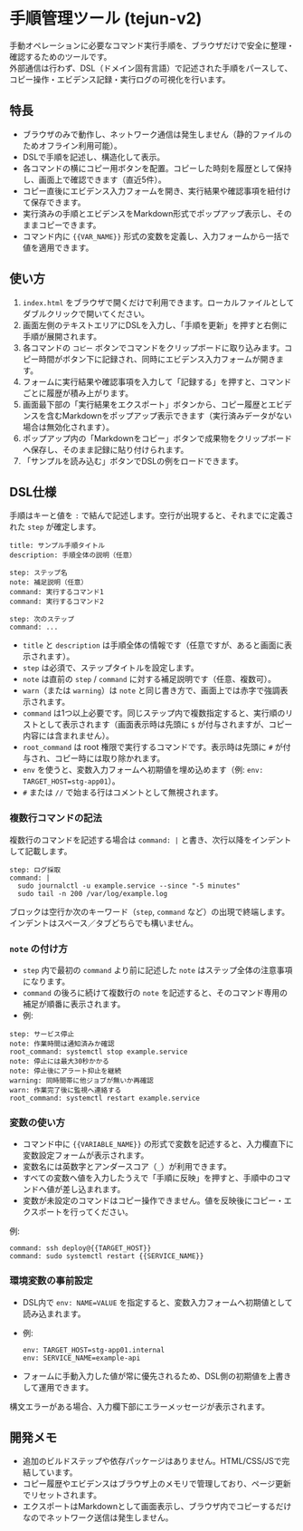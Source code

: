 # 手順管理ツール (tejun-v2)

手動オペレーションに必要なコマンド実行手順を、ブラウザだけで安全に整理・確認するためのツールです。  
外部通信は行わず、DSL（ドメイン固有言語）で記述された手順をパースして、コピー操作・エビデンス記録・実行ログの可視化を行います。

## 特長
- ブラウザのみで動作し、ネットワーク通信は発生しません（静的ファイルのためオフライン利用可能）。
- DSLで手順を記述し、構造化して表示。
- 各コマンドの横にコピー用ボタンを配置。コピーした時刻を履歴として保持し、画面上で確認できます（直近5件）。
- コピー直後にエビデンス入力フォームを開き、実行結果や確認事項を紐付けて保存できます。
- 実行済みの手順とエビデンスをMarkdown形式でポップアップ表示し、そのままコピーできます。
- コマンド内に `{{VAR_NAME}}` 形式の変数を定義し、入力フォームから一括で値を適用できます。

## 使い方
1. `index.html` をブラウザで開くだけで利用できます。ローカルファイルとしてダブルクリックで開いてください。
2. 画面左側のテキストエリアにDSLを入力し、「手順を更新」を押すと右側に手順が展開されます。
3. 各コマンドの `コピー` ボタンでコマンドをクリップボードに取り込みます。コピー時間がボタン下に記録され、同時にエビデンス入力フォームが開きます。
4. フォームに実行結果や確認事項を入力して「記録する」を押すと、コマンドごとに履歴が積み上がります。
5. 画面最下部の「実行結果をエクスポート」ボタンから、コピー履歴とエビデンスを含むMarkdownをポップアップ表示できます（実行済みデータがない場合は無効化されます）。
6. ポップアップ内の「Markdownをコピー」ボタンで成果物をクリップボードへ保存し、そのまま記録に貼り付けられます。
7. 「サンプルを読み込む」ボタンでDSLの例をロードできます。

## DSL仕様

手順はキーと値を `:` で結んで記述します。空行が出現すると、それまでに定義された `step` が確定します。

```
title: サンプル手順タイトル
description: 手順全体の説明（任意）

step: ステップ名
note: 補足説明（任意）
command: 実行するコマンド1
command: 実行するコマンド2

step: 次のステップ
command: ...
```

- `title` と `description` は手順全体の情報です（任意ですが、あると画面に表示されます）。
- `step` は必須で、ステップタイトルを設定します。
- `note` は直前の `step` / `command` に対する補足説明です（任意、複数可）。
- `warn`（または `warning`）は `note` と同じ書き方で、画面上では赤字で強調表示されます。
- `command` は1つ以上必要です。同じステップ内で複数指定すると、実行順のリストとして表示されます（画面表示時は先頭に `$` が付与されますが、コピー内容には含まれません）。
- `root_command` は root 権限で実行するコマンドです。表示時は先頭に `#` が付与され、コピー時には取り除かれます。
- `env` を使うと、変数入力フォームへ初期値を埋め込めます（例: `env: TARGET_HOST=stg-app01`）。
- `#` または `//` で始まる行はコメントとして無視されます。

### 複数行コマンドの記法

複数行のコマンドを記述する場合は `command: |` と書き、次行以降をインデントして記載します。

```
step: ログ採取
command: |
  sudo journalctl -u example.service --since "-5 minutes"
  sudo tail -n 200 /var/log/example.log
```

ブロックは空行か次のキーワード（`step`, `command` など）の出現で終端します。インデントはスペース／タブどちらでも構いません。

### `note` の付け方

- `step` 内で最初の `command` より前に記述した `note` はステップ全体の注意事項になります。
- `command` の後ろに続けて複数行の `note` を記述すると、そのコマンド専用の補足が順番に表示されます。
- 例:

```
step: サービス停止
note: 作業時間は通知済みか確認
root_command: systemctl stop example.service
note: 停止には最大30秒かかる
note: 停止後にアラート抑止を継続
warning: 同時間帯に他ジョブが無いか再確認
warn: 作業完了後に監視へ連絡する
root_command: systemctl restart example.service
```

### 変数の使い方

- コマンド中に `{{VARIABLE_NAME}}` の形式で変数を記述すると、入力欄直下に変数設定フォームが表示されます。
- 変数名には英数字とアンダースコア（`_`）が利用できます。
- すべての変数へ値を入力したうえで「手順に反映」を押すと、手順中のコマンドへ値が差し込まれます。
- 変数が未設定のコマンドはコピー操作できません。値を反映後にコピー・エクスポートを行ってください。

例:

```
command: ssh deploy@{{TARGET_HOST}}
command: sudo systemctl restart {{SERVICE_NAME}}
```

### 環境変数の事前設定

- DSL内で `env: NAME=VALUE` を指定すると、変数入力フォームへ初期値として読み込まれます。
- 例:

  ```
  env: TARGET_HOST=stg-app01.internal
  env: SERVICE_NAME=example-api
  ```

- フォームに手動入力した値が常に優先されるため、DSL側の初期値を上書きして運用できます。


構文エラーがある場合、入力欄下部にエラーメッセージが表示されます。

## 開発メモ
- 追加のビルドステップや依存パッケージはありません。HTML/CSS/JSで完結しています。
- コピー履歴やエビデンスはブラウザ上のメモリで管理しており、ページ更新でリセットされます。
- エクスポートはMarkdownとして画面表示し、ブラウザ内でコピーするだけなのでネットワーク送信は発生しません。
